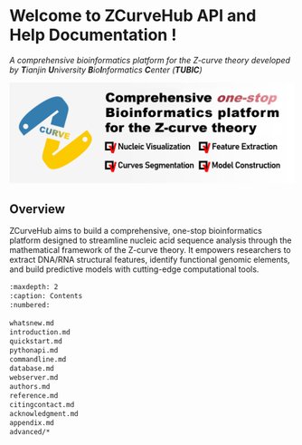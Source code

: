# Welcome to ZCurveHub API and Help Documentation !
*A comprehensive bioinformatics platform for the Z-curve theory developed by **T**ianjin **U**niversity **B**io**I**nformatics **C**enter (**TUBIC**)*  

![ZCurveHub LOGO](./images/logo.png)
## Overview
ZCurveHub aims to build a comprehensive, one-stop bioinformatics platform designed to streamline nucleic acid sequence analysis through the mathematical framework of the Z-curve theory. It empowers researchers to extract DNA/RNA structural features, identify functional genomic elements, and build predictive models with cutting-edge computational tools.

```{toctree}
:maxdepth: 2
:caption: Contents
:numbered:

whatsnew.md
introduction.md
quickstart.md
pythonapi.md
commandline.md
database.md
webserver.md
authors.md
reference.md
citingcontact.md
acknowledgment.md
appendix.md
advanced/*
